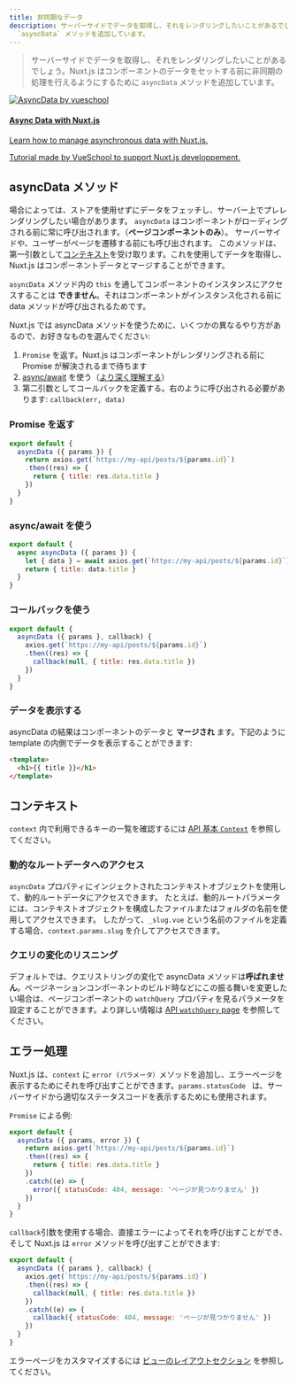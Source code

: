 ```yaml
---
title: 非同期なデータ
description: サーバーサイドでデータを取得し、それをレンダリングしたいことがあるでしょう。Nuxt.js はコンポーネントのデータをセットする前に非同期の処理を行えるようにするために
  `asyncData` メソッドを追加しています。
---
```


> サーバーサイドでデータを取得し、それをレンダリングしたいことがあるでしょう。Nuxt.js はコンポーネントのデータをセットする前に非同期の処理を行えるようにするために `asyncData` メソッドを追加しています。

<div>
  <a href="http://vueschool.io/?friend=nuxt" target="_blank" class="Promote">
    <img src="/async-data-with-nuxtjs.png" alt="AsyncData by vueschool"/>
    <div class="Promote__Content">
      <h4 class="Promote__Content__Title">Async Data with Nuxt.js</h4>
      <p class="Promote__Content__Description">Learn how to manage asynchronous data with Nuxt.js.</p>
      <p class="Promote__Content__Signature">Tutorial made by VueSchool to support Nuxt.js developpement.</p>
    </div>
  </a>
</div>

## asyncData メソッド

場合によっては、ストアを使用せずにデータをフェッチし、サーバー上でプレレンダリングしたい場合があります。 `asyncData` はコンポーネントがローディングされる前に常に呼び出されます。（**ページコンポーネントのみ**）。 サーバーサイドや、ユーザーがページを遷移する前にも呼び出されます。 このメソッドは、第一引数として[コンテキスト](/api/context)を受け取ります。これを使用してデータを取得し、Nuxt.js はコンポーネントデータとマージすることができます。

<div class="Alert Alert--orange">

`asyncData` メソッド内の `this` を通してコンポーネントのインスタンスにアクセスすることは **できません**。それはコンポーネントがインスタンス化される前に data メソッドが呼び出されるためです。

</div>

Nuxt.js では asyncData メソッドを使うために、いくつかの異なるやり方があるので、お好きなものを選んでください:

1. `Promise` を返す。Nuxt.js はコンポーネントがレンダリングされる前に Promise が解決されるまで待ちます
2. [async/await](https://github.com/lukehoban/ecmascript-asyncawait) を使う（[より深く理解する](https://zeit.co/blog/async-and-await)）
3. 第二引数としてコールバックを定義する。右のように呼び出される必要があります: `callback(err, data)`

### Promise を返す

```js
export default {
  asyncData ({ params }) {
    return axios.get(`https://my-api/posts/${params.id}`)
    .then((res) => {
      return { title: res.data.title }
    })
  }
}
```

### async/await を使う

```js
export default {
  async asyncData ({ params }) {
    let { data } = await axios.get(`https://my-api/posts/${params.id}`)
    return { title: data.title }
  }
}
```

### コールバックを使う

```js
export default {
  asyncData ({ params }, callback) {
    axios.get(`https://my-api/posts/${params.id}`)
    .then((res) => {
      callback(null, { title: res.data.title })
    })
  }
}
```

### データを表示する

asyncData の結果はコンポーネントのデータと **マージされ** ます。下記のように template の内側でデータを表示することができます:

```html
<template>
  <h1>{{ title }}</h1>
</template>
```

## コンテキスト

`context` 内で利用できるキーの一覧を確認するには [API 基本 `Context`](/api/context) を参照してください。

### 動的なルートデータへのアクセス

`asyncData` プロパティにインジェクトされたコンテキストオブジェクトを使用して、動的ルートデータにアクセスできます。 たとえば、動的ルートパラメータには、コンテキストオブジェクトを構成したファイルまたはフォルダの名前を使用してアクセスできます。 したがって、`_slug.vue` という名前のファイルを定義する場合、`context.params.slug` を介してアクセスできます。

### クエリの変化のリスニング

デフォルトでは、クエリストリングの変化で asyncData メソッドは**呼ばれません**。ページネーションコンポーネントのビルド時などにこの振る舞いを変更したい場合は、ページコンポーネントの `watchQuery` プロパティを見るパラメータを設定することができます。より詳しい情報は <a href="/api/pages-watchquery" data-md-type="link">API `watchQuery` page</a> を参照してください。

## エラー処理

Nuxt.js は、`context` に `error (パラメータ）`メソッドを追加し、エラーページを表示するためにそれを呼び出すことができます。`params.statusCode ` は、サーバーサイドから適切なステータスコードを表示するためにも使用されます。

`Promise` による例:

```js
export default {
  asyncData ({ params, error }) {
    return axios.get(`https://my-api/posts/${params.id}`)
    .then((res) => {
      return { title: res.data.title }
    })
    .catch((e) => {
      error({ statusCode: 404, message: 'ページが見つかりません' })
    })
  }
}
```

`callback`引数を使用する場合、直接エラーによってそれを呼び出すことができ、そして Nuxt.js は `error` メソッドを呼び出すことができます:

```js
export default {
  asyncData ({ params }, callback) {
    axios.get(`https://my-api/posts/${params.id}`)
    .then((res) => {
      callback(null, { title: res.data.title })
    })
    .catch((e) => {
      callback({ statusCode: 404, message: 'ページが見つかりません' })
    })
  }
}
```

エラーページをカスタマイズするには [ビューのレイアウトセクション](/guide/views#%E3%83%AC%E3%82%A4%E3%82%A2%E3%82%A6%E3%83%88) を参照してください。

